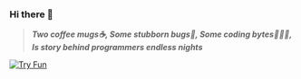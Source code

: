 ### Hi there 👋

> ***Two coffee mugs☕, Some stubborn bugs🐜, Some coding bytes👨🏻‍💻, Is story behind programmers endless nights***
> 
[![Try Fun](https://media.giphy.com/media/cl83qB3OpgHZToeA6h/giphy.gif)](https://radheshyamvaishnav.github.io/)




